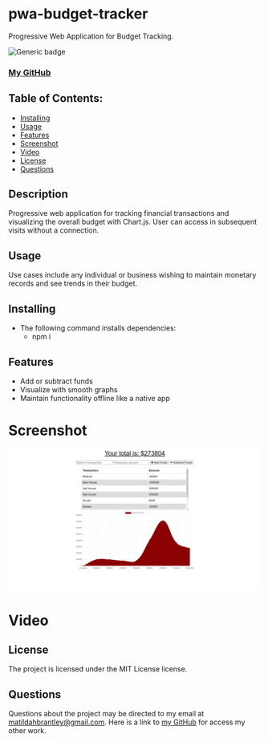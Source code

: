# pwa-budget-tracker
Progressive Web Application for Budget Tracking.

![Generic badge](https://img.shields.io/badge/License-MIT-blue.svg)
### [My GitHub](https://github.com/matildabrantley)
## Table of Contents:
* [Installing](#installing)
* [Usage](#usage)
* [Features](#features)
* [Screenshot](#screenshot)
* [Video](#video)
* [License](#license)
* [Questions](#questions)
## Description
Progressive web application for tracking financial transactions and visualizing the overall budget with Chart.js. User can access in subsequent visits without a connection.
## Usage
 Use cases include any individual or business wishing to maintain monetary records and see trends in their budget.
## Installing 
* The following command installs dependencies:
  * npm i
## Features
* Add or subtract funds
* Visualize with smooth graphs
* Maintain functionality offline like a native app
# Screenshot
![Screenshot](screenshot.png)

# Video
## License
The project is licensed under the MIT License license.
## Questions
Questions about the project may be directed to my email at matildahbrantley@gmail.com.
Here is a link to [my GitHub](https://github.com/matildabrantley) 
for access my other work.
